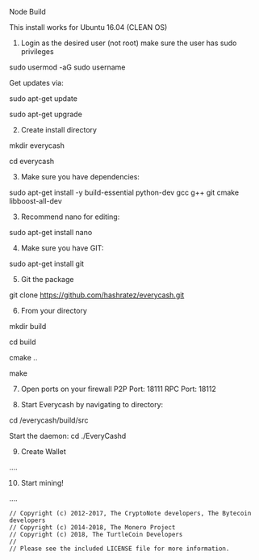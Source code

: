 Node Build

This install works for Ubuntu 16.04 (CLEAN OS)

1. Login as the desired user (not root) make sure the user has sudo privileges

sudo usermod -aG sudo username

Get updates via:

sudo apt-get update

sudo apt-get upgrade

2. Create install directory

mkdir everycash

cd everycash

3. Make sure you have dependencies:

sudo apt-get install -y build-essential python-dev gcc g++ git cmake libboost-all-dev

3. Recommend nano for editing: 

sudo apt-get install nano

4. Make sure you have GIT: 

sudo apt-get install git

5. Git the package

git clone https://github.com/hashratez/everycash.git

6. From your directory

mkdir build

cd build

cmake ..

make

7.  Open ports on your firewall
P2P Port: 18111
RPC Port: 18112

8. Start Everycash by navigating to directory:

cd /everycash/build/src

Start the daemon:
cd 
./EveryCashd

9. Create Wallet

....

10. Start mining!

....






```
// Copyright (c) 2012-2017, The CryptoNote developers, The Bytecoin developers
// Copyright (c) 2014-2018, The Monero Project
// Copyright (c) 2018, The TurtleCoin Developers
// 
// Please see the included LICENSE file for more information.
```

